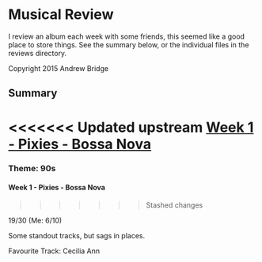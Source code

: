 # Musical Review
I review an album each week with some friends, this seemed like a good place to store things. See the summary below, or the individual files in the reviews directory.

Copyright 2015 Andrew Bridge

## Summary
<<<<<<< Updated upstream
[**Week 1 - Pixies - Bossa Nova**](https://github.com/andrewbridge/Musical-Review/blob/master/reviews/Week%201%20-%20Pixies%20-%20Bossa%20Nova.md)
=======
### Theme: 90s
#### Week 1 - Pixies - Bossa Nova
>>>>>>> Stashed changes

19/30 (Me: 6/10)

Some standout tracks, but sags in places.

Favourite Track: Cecilia Ann
